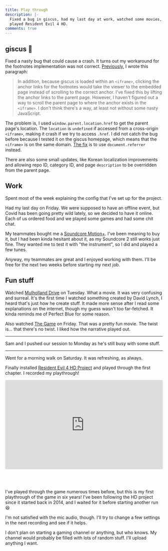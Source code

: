 ```yaml
---
title: Play through
description: |-
  Fixed a bug in giscus, had my last day at work, watched some movies, and
  played Resident Evil 4 HD.
comments: true
---
```


## giscus 💎

Fixed a nasty bug that could cause a crash. It turns out my workaround for the
footnotes implementation was not correct. [Previously][21w40], I wrote this
paragraph:

> In addition, because giscus is loaded within an `<iframe>`, clicking the
> anchor links for the footnotes would take the viewer to the embedded page
> instead of scrolling to the correct anchor. I've fixed this by lifting the
> anchor links to the parent page. However, I haven't figured out a way to
> scroll the parent page to where the anchor exists in the `<iframe>`. I don't
> think there's a way, at least not without some nasty JavaScript.

The problem is, I used `window.parent.location.href` to get the parent page's
location. The `location` is `undefined` if accessed from a cross-origin
`<iframe>`, making it crash if we try to access `.href`. I did not catch the bug
before because I tested it on the giscus homepage, which means that the
`<iframe>` is on the same domain. [The fix][referrer] is to use
`document.referrer` instead.

There are also some small updates, like Korean localization improvements and
allowing repo ID, category ID, and page `description` to be overridden from the
parent page.

## Work

Spent most of the week explaining the config that I've set up for the project.

Had my last day on Friday. We were supposed to have an offline event, but Covid
has been going pretty wild lately, so we decided to have it online. Each of us
ordered food and we played some games and had some chit chat.

My teammates bought me a [Soundcore Motion+][motion-plus]. I've been meaning to
buy it, but I had been kinda hesitant about it, as my Soundcore 2 still works
just fine. They wanted me to test it with "the instrument", so I did and played
a few tunes.

Anyway, my teammates are great and I enjoyed working with them. I'll be free for
the next two weeks before starting my next job.

## Fun stuff

Watched [Mulholland Drive][mulholland-drive] on Tuesday. What a movie. It was
very confusing and surreal. It's the first time I watched something created by
David Lynch, I heard that's just how he create stuff. It made more sense after
I read some explanations on the internet, though my guess wasn't too
far-fetched. It kinda reminds me of Perfect Blue for some reason.

Also watched [The Game][the-game] on Friday. That was a pretty fun movie. The
twist is... that there's no twist. I liked how the narrative played out.

---

Sam and I pushed our session to Monday as he's still busy with some stuff.

---

Went for a morning walk on Saturday. It was refreshing, as always.

Finally installed [Resident Evil 4 HD Project][re4hd] and played through the
first chapter. I recorded my playthrough!

<div style="position:relative;padding-top:56.25%;margin-bottom:4rem;">
  <iframe src="https://www.youtube.com/embed/I-xhPDSE6pY" title="YouTube" frameborder="0" allow="accelerometer; autoplay; clipboard-write; encrypted-media; gyroscope; picture-in-picture" allowfullscreen style="position:absolute;top:0;left:0;width:100%;height:100%;"></iframe>
</div>

I've played through the game numerous times before, but this is my first
playthrough of the game in six years! I've been following the HD project since
it started back in 2014, and I waited for it before starting another run 😆

I'm not satisfied with the mic audio, though. I'll try to change a few settings
in the next recording and see if it helps.

I don't plan on starting a gaming channel or anything, but who knows. My channel
would probably be filled with lots of random stuff. I'll upload anything I want.

[21w40]: /logs/21w40
[referrer]: https://github.com/giscus/giscus/pull/382
[motion-plus]: https://us.soundcore.com/products/a3116011
[mulholland-drive]: https://en.wikipedia.org/wiki/Mulholland_Drive_(film)
[the-game]: https://en.wikipedia.org/wiki/The_Game_(1997_film)
[re4hd]: https://www.re4hd.com
